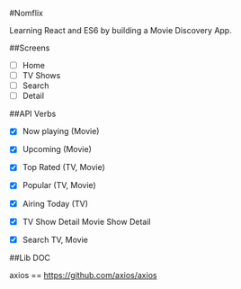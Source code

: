 #Nomflix

Learning React and ES6 by building a Movie Discovery App.

##Screens

- [ ] Home
- [ ] TV Shows
- [ ] Search
- [ ] Detail

##API Verbs

- [x] Now playing (Movie)
- [x] Upcoming (Movie)
- [x] Top Rated (TV, Movie)
- [x] Popular (TV, Movie)
- [x] Airing Today (TV)
- [x] TV Show Detail Movie Show Detail
- [x] Search TV, Movie










##Lib DOC

axios == https://github.com/axios/axios